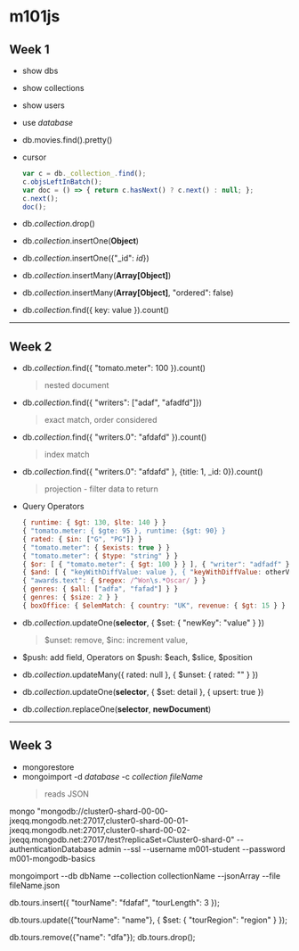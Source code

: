 # m101js

## Week 1

* show dbs
* show collections
* show users
* use _database_
* db.movies.find().pretty()
* cursor

   ``` javascript
  var c = db._collection_.find();
  c.objsLeftInBatch();
  var doc = () => { return c.hasNext() ? c.next() : null; };
   c.next();
  doc();
  ```

* db._collection_.drop()
* db._collection_.insertOne(**Object**)
* db._collection_.insertOne({"_id": _id_})
* db._collection_.insertMany(**Array[Object]**)
* db._collection_.insertMany(**Array[Object]**, "ordered": false)
* db._collection_.find({ key: value }).count()

___

## Week 2

* db._collection_.find({ "tomato.meter": 100 }).count()
  >nested document
* db._collection_.find({ "writers": ["adaf", "afadfd"]})
  >exact match, order considered
* db._collection_.find({ "writers.0": "afdafd" }).count()
  >index match
* db._collection_.find({ "writers.0": "afdafd" }, {title: 1, _id: 0}).count()
  >projection - filter data to return
* Query Operators

  ``` javascript
  { runtime: { $gt: 130, $lte: 140 } }
  { "tomato.meter: { $gte: 95 }, runtime: {$gt: 90} }
  { rated: { $in: ["G", "PG"]} }
  { "tomato.meter": { $exists: true } }
  { "tomato.meter": { $type: "string" } }
  { $or: [ { "tomato.meter": { $gt: 100 } } ], { "writer": "adfadf" } }
  { $and: [ { "keyWithDiffValue: value }, { "keyWithDiffValue: otherValue } ] }
  { "awards.text": { $regex: /^Won\s.*Oscar/ } }
  { genres: { $all: ["adfa", "fafad"] } }
  { genres: { $size: 2 } }
  { boxOffice: { $elemMatch: { country: "UK", revenue: { $gt: 15 } } } } // both conditions should match on single element
  ```

* db._collection_.updateOne(**selector**, { $set: { "newKey": "value" } })
  >$unset: remove, $inc: increment value,
* $push: add field, Operators on $push: $each, $slice, $position
* db._collection_.updateMany({ rated: null }, { $unset: { rated: "" } })
* db._collection_.updateOne(**selector**, { $set: detail }, { upsert: true })
* db._collection_.replaceOne(**selector**, **newDocument**)

___

## Week 3

* mongorestore
* mongoimport -d _database_ -c _collection_ _fileName_
  > reads JSON

mongo "mongodb://cluster0-shard-00-00-jxeqq.mongodb.net:27017,cluster0-shard-00-01-jxeqq.mongodb.net:27017,cluster0-shard-00-02-jxeqq.mongodb.net:27017/test?replicaSet=Cluster0-shard-0" --authenticationDatabase admin --ssl --username m001-student --password m001-mongodb-basics

mongoimport --db dbName --collection collectionName --jsonArray --file fileName.json

db.tours.insert({
  "tourName": "fdafaf",
  "tourLength": 3
});

db.tours.update({"tourName": "name"}, {
  $set: {
    "tourRegion": "region"
  }
});

db.tours.remove({"name": "dfa"});
db.tours.drop();
